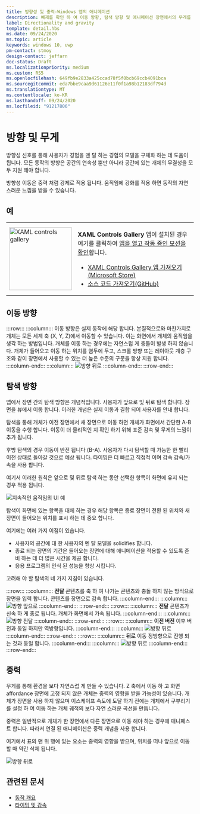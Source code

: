 ```yaml
---
title: 방향성 및 중력-Windows 앱의 애니메이션
description: 예제를 확인 하 여 이동 방향, 탐색 방향 및 애니메이션 장면에서의 무게를 사용 하는 방법에 대해 알아봅니다.
label: Directionality and gravity
template: detail.hbs
ms.date: 09/24/2020
ms.topic: article
keywords: windows 10, uwp
pm-contact: stmoy
design-contact: jeffarn
doc-status: Draft
ms.localizationpriority: medium
ms.custom: RS5
ms.openlocfilehash: 649fb9e2833a425ccad78f5f0bcb69ccb4091bca
ms.sourcegitcommit: eda7bbe9caa9d61126e11f0f1a98b12183df794d
ms.translationtype: MT
ms.contentlocale: ko-KR
ms.lasthandoff: 09/24/2020
ms.locfileid: "91217806"
---
```

# <a name="directionality-and-gravity"></a>방향 및 무게

방향성 신호를 통해 사용자가 경험을 멘 탈 하는 경험의 모델을 구체화 하는 데 도움이 됩니다. 모든 동작의 방향은 공간의 연속성 뿐만 아니라 공간에 있는 개체의 무결성을 모두 지원 해야 합니다.

방향성 이동은 중력 처럼 강제로 적용 됩니다. 움직임에 강화를 적용 하면 동작의 자연 스러운 느낌을 받을 수 있습니다.

## <a name="examples"></a>예

<table>
<tr>
<td><img src="images/xaml-controls-gallery-app-icon.png" alt="XAML controls gallery" width="168"></img></td>
<td>
    <p><strong style="font-weight: semi-bold">XAML Controls Gallery</strong> 앱이 설치된 경우 여기를 클릭하여 <a href="xamlcontrolsgallery:/category/Motion">앱을 열고 작동 중인 모션을 확인</a>합니다.</p>
    <ul>
    <li><a href="https://www.microsoft.com/store/productId/9MSVH128X2ZT">XAML Controls Gallery 앱 가져오기(Microsoft Store)</a></li>
    <li><a href="https://github.com/Microsoft/Xaml-Controls-Gallery">소스 코드 가져오기(GitHub)</a></li>
    </ul>
</td>
</tr>
</table>

## <a name="direction-of-movement"></a>이동 방향

:::row:::
    :::column:::
이동 방향은 실제 동작에 해당 합니다. 본질적으로와 마찬가지로 개체는 모든 세계 축 (X, Y, Z)에서 이동할 수 있습니다. 이는 화면에서 개체의 움직임을 생각 하는 방법입니다.
개체를 이동 하는 경우에는 자연스럽 게 충돌이 발생 하지 않습니다. 개체가 들어오고 이동 하는 위치를 염두에 두고, 스크롤 방향 또는 레이아웃 계층 구조와 같이 장면에서 사용할 수 있는 더 높은 수준의 구문을 항상 지원 합니다.
    :::column-end:::
    :::column:::
        ![방향 뒤로](images/Direction.gif)
    :::column-end:::
:::row-end:::

## <a name="direction-of-navigation"></a>탐색 방향

앱에서 장면 간의 탐색 방향은 개념적입니다. 사용자가 앞으로 및 뒤로 탐색 합니다. 장면을 뷰에서 이동 합니다. 이러한 개념은 실제 이동과 결합 되어 사용자를 안내 합니다.

탐색을 통해 개체가 이전 장면에서 새 장면으로 이동 하면 개체가 화면에서 간단한 A-B 이동을 수행 합니다. 이동이 더 물리적인 지 확인 하기 위해 표준 감속 및 무게의 느낌이 추가 됩니다.

후방 탐색의 경우 이동이 반전 됩니다 (B-A). 사용자가 다시 탐색할 때 가능한 한 빨리 이전 상태로 돌아갈 것으로 예상 됩니다. 타이밍은 더 빠르고 직접적 이며 감속 감속/가속을 사용 합니다.

여기서 이러한 원칙은 앞으로 및 뒤로 탐색 하는 동안 선택한 항목이 화면에 유지 되는 경우 적용 됩니다.

![지속적인 움직임의 UI 예](images/continuous3.gif)

탐색이 화면에 있는 항목을 대체 하는 경우 해당 항목은 종료 장면이 전환 된 위치와 새 장면이 들어오는 위치를 표시 하는 데 중요 합니다.

여기에는 여러 가지 이점이 있습니다.

- 사용자의 공간에 대 한 사용자의 멘 탈 모델을 solidifies 합니다.
- 종료 되는 장면의 기간은 들어오는 장면에 대해 애니메이션을 적용할 수 있도록 준비 하는 데 더 많은 시간을 제공 합니다.
- 응용 프로그램의 인식 된 성능을 향상 시킵니다.

고려해 야 할 탐색의 네 가지 지침이 있습니다.

:::row:::
    :::column:::
**전달** 콘텐츠를 축 하 여 나가는 콘텐츠와 충돌 하지 않는 방식으로 장면을 입력 합니다. 콘텐츠를 장면으로 감속 합니다.
    :::column-end:::
    :::column:::
        ![방향 앞으로](images/forwardIN.gif)
    :::column-end:::
:::row-end:::
:::row:::
    :::column:::
**전달** 콘텐츠가 신속 하 게 종료 됩니다. 개체가 화면에서 가속 됩니다.
    :::column-end:::
    :::column:::
        ![방향 전달](images/forwardOUT.gif)
    :::column-end:::
:::row-end:::
:::row:::
    :::column:::
**이전 버전** 이후 버전과 동일 하지만 역방향입니다.
    :::column-end:::
    :::column:::
        ![방향 뒤로](images/backwardIN.gif)
    :::column-end:::
:::row-end:::
:::row:::
    :::column:::
**뒤로** 이동 정방향으로 진행 되는 것과 동일 합니다.
    :::column-end:::
    :::column:::
        ![방향 뒤로](images/backwardOUT.gif)
    :::column-end:::
:::row-end:::

## <a name="gravity"></a>중력

무게를 통해 환경을 보다 자연스럽 게 만들 수 있습니다. Z 축에서 이동 하 고 화면 affordance 장면에 고정 되지 않은 개체는 중력의 영향을 받을 가능성이 있습니다. 개체가 장면을 사용 하지 않으며 이스케이프 속도에 도달 하기 전에는 개체에서 구부리기를 설정 하 여 이동 하는 개체 궤적의 보다 자연 스러운 곡선을 만듭니다.

중력은 일반적으로 개체가 한 장면에서 다른 장면으로 이동 해야 하는 경우에 매니페스트 합니다. 따라서 연결 된 애니메이션은 중력 개념을 사용 합니다.

여기에서 표의 맨 위 행에 있는 요소는 중력의 영향을 받으며, 위치를 떠나 앞으로 이동할 때 약간 삭제 됩니다.

![방향 뒤로](images/continuity-photos.gif)

## <a name="related-articles"></a>관련된 문서

- [동작 개요](index.md)
- [타이밍 및 감속](timing-and-easing.md)
